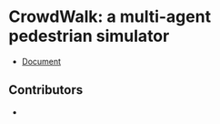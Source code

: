 # CrowdWalk: a multi-agent pedestrian simulator

* [Document](crowdwalk/doc/javadoc/index.html)

## Contributors

* 
